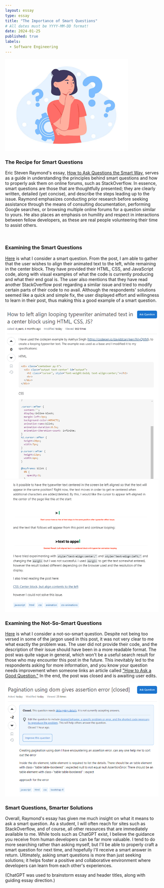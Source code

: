 ```yaml
---
layout: essay
type: essay
title: "The Importance of Smart Questions"
# All dates must be YYYY-MM-DD format!
date: 2024-01-25
published: true
labels:
  - Software Engineering
---
```


<img width="400px" 
     class="rounded float-start pe-4" 
     src="../img/the-importance-of-smart-questions/the-importance-of-smart-questions-1.jpg" >
&nbsp;  

### The Recipe for Smart Questions
Eric Steven Raymond's essay, [How to Ask Questions the Smart Way](http://www.catb.org/esr/faqs/smart-questions.html), serves as a guide in understanding the principles behind smart questions and how to properly ask them on online forums, such as StackOverflow. In essence, smart questions are those that are thoughtfully presented; they are clearly written, detailed (yet concise), and describe the steps leading up to the issue. Raymond emphasizes conducting prior research before seeking assistance through the means of consulting documentation, performing Google searches, or browsing multiple online forums for a question similar to yours. He also places an emphasis on humility and respect in interactions between fellow developers, as these are real people volunteering their time to assist others.

<br clear="left"/>

### Examining the Smart Questions
[Here](https://stackoverflow.com/questions/58052144/how-to-left-align-looping-typewriter-animated-text-in-a-center-block-using-html) is what I consider a smart question. From the post, I am able to gather that the user wishes to align their animated text to the left, while remaining in the center block. They have provided their HTML, CSS, and JavaScript code, along with visual examples of what the code is currently producing and what their end goal is. The user also mentions that they have read another StackOverflow post regarding a similar issue and tried to modify certain parts of their code to no avail. Although the respondents' solutions seemed like a quick and simple fix, the user displayed effort and willingness to learn in their post, thus making this a good example of a smart question.

<div class="text-center p-4">
  <img width="500px" 
       src="../img/the-importance-of-smart-questions/the-importance-of-smart-questions-2.png" 
       class="img-thumbnail" >
    <img width="500px" 
       src="../img/the-importance-of-smart-questions/the-importance-of-smart-questions-4.png" 
       class="img-thumbnail" >
</div>

### Examining the Not-So-Smart Questions
[Here](https://stackoverflow.com/questions/77884912/pagination-using-dom-gives-assertion-error) is what I consider a not-so-smart question. Despite not being too versed in some of the jargon used in this post, it was not very clear to me what exactly the problem was. The user did not provide their code, and the description of their issue should have been in a more readable format. The post was quite vague in general, which won't be a useful search result for those who may encounter this post in the future. This inevitably led to the respondents asking for more information, and you know your question needs improvement when someone links an article called ["How to Ask a Good Question."](https://stackoverflow.com/help/how-to-ask) In the end, the post was closed and is awaiting user edits.

<div class="text-center p-4">
  <img width="500px" 
       src="../img/the-importance-of-smart-questions/the-importance-of-smart-questions-3.png" 
       class="img-thumbnail" >
</div>

### Smart Questions, Smarter Solutions
Overall, Raymond's essay has given me much insight on what it means to ask a smart question. As a student, I will often reach for sites such as StackOverflow, and of course, all other resources that are immediately available to me. While tools such as ChatGPT exist, I believe the guidance you receive from human developers can be far more valuable. I tend to do more searching rather than asking myself, but I'll be able to properly craft a smart question for next time, and hopefully I'll receive a smart answer in return. Ultimately, asking smart questions is more than just seeking solutions; it helps foster a positive and collaborative environment where developers can learn from each other's experiences. 

(ChatGPT was used to brainstorm essay and header titles, along with guiding essay direction.)
